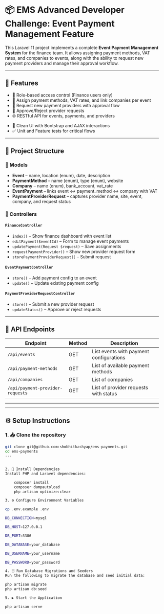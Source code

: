 # 📦 EMS Advanced Developer Challenge: Event Payment Management Feature

This Laravel 11 project implements a complete **Event Payment Management System** for the finance team. It allows assigning payment methods, VAT rates, and companies to events, along with the ability to request new payment providers and manage their approval workflow.

---

## 🚀 Features

- 🔐 Role-based access control (Finance users only)
- 🏦 Assign payment methods, VAT rates, and link companies per event
- 🧾 Request new payment providers with approval flow
- 🔁 Approve/Reject provider requests
- 🌐 RESTful API for events, payments, and providers
<!-- - 📧 Email notifications for configurations and requests -->
- 🎨 Clean UI with Bootstrap and AJAX interactions
- ✅ Unit and Feature tests for critical flows

---

## 🧩 Project Structure

### 📄 Models

- **Event** – name, location (enum), date, description
- **PaymentMethod** – name (enum), type (enum), website
- **Company** – name (enum), bank_account, vat_rate
- **EventPayment** – links event ↔ payment_method ↔ company with VAT
- **PaymentProviderRequest** – captures provider name, site, event, company, and request status

### 📂 Controllers

#### `FinanceController`
- `index()` – Show finance dashboard with event list
- `editPayment($eventId)` – Form to manage event payments
- `updatePayment(Request $request)` – Save assignments
- `requestPaymentProvider()` – Show new provider request form
- `storePaymentProviderRequest()` – Submit request

#### `EventPaymentController`
- `store()` – Add payment config to an event
- `update()` – Update existing payment config

#### `PaymentProviderRequestController`
- `store()` – Submit a new provider request
- `updateStatus()` – Approve or reject requests

---

## 📡 API Endpoints

| Endpoint                           | Method | Description                              |
|------------------------------------|--------|------------------------------------------|
| `/api/events`                      | GET    | List events with payment configurations  |
| `/api/payment-methods`            | GET    | List of available payment methods        |
| `/api/companies`                  | GET    | List of companies                        |
| `/api/payment-provider-requests` | GET    | List of provider requests with status    |

---

<!-- 
## 📬 Email Notifications

- Email sent upon successful payment setup
- Email sent when a provider request is submitted or its status changes
 -->

---

## ⚙️ Setup Instructions

### 1. 📥 Clone the repository

```bash
git clone git@github.com:shobhitkashyap/ems-payments.git
cd ems-payments
---


2. 🧰 Install Dependencies
Install PHP and Laravel dependencies:

    composer install
    composer dumpautoload
    php artisan optimize:clear

3. ⚙️ Configure Environment Variables

cp .env.example .env

DB_CONNECTION=mysql

DB_HOST=127.0.0.1

DB_PORT=3306

DB_DATABASE=your_database

DB_USERNAME=your_username

DB_PASSWORD=your_password

4. 🗄️ Run Database Migrations and Seeders
Run the following to migrate the database and seed initial data:

php artisan migrate
php artisan db:seed

5. ▶️ Start the Application

php artisan serve